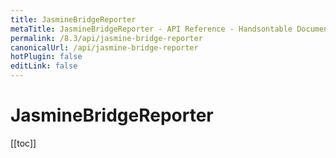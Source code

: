 ```yaml
---
title: JasmineBridgeReporter
metaTitle: JasmineBridgeReporter - API Reference - Handsontable Documentation
permalink: /8.3/api/jasmine-bridge-reporter
canonicalUrl: /api/jasmine-bridge-reporter
hotPlugin: false
editLink: false
---
```


# JasmineBridgeReporter

[[toc]]

